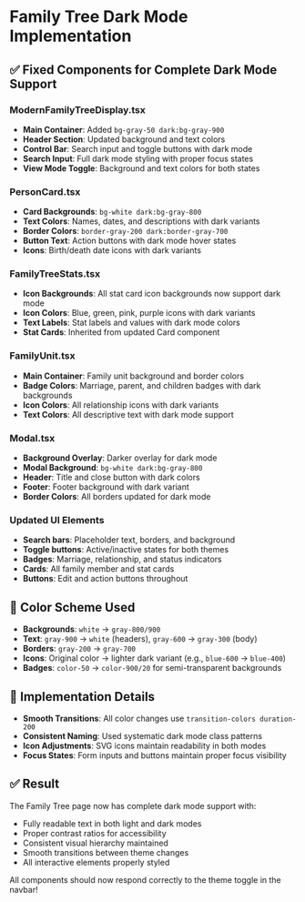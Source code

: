 # Family Tree Dark Mode Implementation

## ✅ Fixed Components for Complete Dark Mode Support

### **ModernFamilyTreeDisplay.tsx**

- **Main Container**: Added `bg-gray-50 dark:bg-gray-900`
- **Header Section**: Updated background and text colors
- **Control Bar**: Search input and toggle buttons with dark mode
- **Search Input**: Full dark mode styling with proper focus states
- **View Mode Toggle**: Background and text colors for both states

### **PersonCard.tsx**

- **Card Backgrounds**: `bg-white dark:bg-gray-800`
- **Text Colors**: Names, dates, and descriptions with dark variants
- **Border Colors**: `border-gray-200 dark:border-gray-700`
- **Button Text**: Action buttons with dark mode hover states
- **Icons**: Birth/death date icons with dark variants

### **FamilyTreeStats.tsx**

- **Icon Backgrounds**: All stat card icon backgrounds now support dark mode
- **Icon Colors**: Blue, green, pink, purple icons with dark variants
- **Text Labels**: Stat labels and values with dark mode colors
- **Stat Cards**: Inherited from updated Card component

### **FamilyUnit.tsx**

- **Main Container**: Family unit background and border colors
- **Badge Colors**: Marriage, parent, and children badges with dark backgrounds
- **Icon Colors**: All relationship icons with dark variants
- **Text Colors**: All descriptive text with dark mode support

### **Modal.tsx**

- **Background Overlay**: Darker overlay for dark mode
- **Modal Background**: `bg-white dark:bg-gray-800`
- **Header**: Title and close button with dark colors
- **Footer**: Footer background with dark variant
- **Border Colors**: All borders updated for dark mode

### **Updated UI Elements**

- **Search bars**: Placeholder text, borders, and background
- **Toggle buttons**: Active/inactive states for both themes
- **Badges**: Marriage, relationship, and status indicators
- **Cards**: All family member and stat cards
- **Buttons**: Edit and action buttons throughout

## 🎨 Color Scheme Used

- **Backgrounds**: `white` → `gray-800/900`
- **Text**: `gray-900` → `white` (headers), `gray-600` → `gray-300` (body)
- **Borders**: `gray-200` → `gray-700`
- **Icons**: Original color → lighter dark variant (e.g., `blue-600` → `blue-400`)
- **Badges**: `color-50` → `color-900/20` for semi-transparent backgrounds

## 🔧 Implementation Details

- **Smooth Transitions**: All color changes use `transition-colors duration-200`
- **Consistent Naming**: Used systematic dark mode class patterns
- **Icon Adjustments**: SVG icons maintain readability in both modes
- **Focus States**: Form inputs and buttons maintain proper focus visibility

## ✅ Result

The Family Tree page now has complete dark mode support with:

- Fully readable text in both light and dark modes
- Proper contrast ratios for accessibility
- Consistent visual hierarchy maintained
- Smooth transitions between theme changes
- All interactive elements properly styled

All components should now respond correctly to the theme toggle in the navbar!
